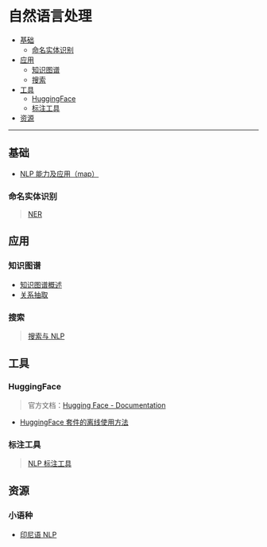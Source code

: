 自然语言处理
===
<!--info
toc_id: nlp
-->

<!-- TOC -->
- [基础](#基础)
    - [命名实体识别](#命名实体识别)
- [应用](#应用)
    - [知识图谱](#知识图谱)
    - [搜索](#搜索)
- [工具](#工具)
    - [HuggingFace](#huggingface)
    - [标注工具](#标注工具)
- [资源](#资源)

<!-- TOC -->

---

## 基础
- [NLP 能力及应用（map）](./_archives/2022/06/NLP任务与应用.map.md)

### 命名实体识别
> [NER](./_archives/2022/12/NER.md)

## 应用

### 知识图谱
- [知识图谱概述](./_archives/2022/07/知识图谱概述.md)
- [关系抽取](./_archives/2022/10/关系抽取.md)


### 搜索
> [搜索与 NLP](./_archives/2022/12/搜索与NLP.md)


## 工具

### HuggingFace
> 官方文档：[Hugging Face - Documentation](https://huggingface.co/docs)
- [HuggingFace 套件的离线使用方法](./_archives/2022/06/HuggingFace套件离线使用方法.md)

### 标注工具
> [NLP 标注工具](./_archives/2022/12/NLP标注工具.md)


## 资源  

<!-- omit in toc -->
### 小语种
- [印尼语 NLP](./_archives/2022/07/印尼语NLP.md)
